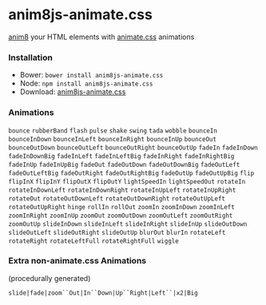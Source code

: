 # anim8js-animate.css

[anim8](https://github.com/ClickerMonkey/anim8js) your HTML elements with [animate.css](https://daneden.github.io/animate.css/) animations

### Installation

- Bower: `bower install anim8js-animate.css`
- Node: `npm install anim8js-animate.css`
- Download: [anim8js-animate.css](https://raw.githubusercontent.com/ClickerMonkey/anim8js-animate.css/master/build/anim8js-animate.css.js)

### Animations

`bounce` `rubberBand` `flash` `pulse` `shake` `swing` `tada` `wobble` `bounceIn`
`bounceInDown` `bounceInLeft` `bounceInRight` `bounceInUp` `bounceOut`
`bounceOutDown` `bounceOutLeft` `bounceOutRight` `bounceOutUp` `fadeIn`
`fadeInDown` `fadeInDownBig` `fadeInLeft` `fadeInLeftBig` `fadeInRight`
`fadeInRightBig` `fadeInUp` `fadeInUpBig` `fadeOut` `fadeOutDown`
`fadeOutDownBig` `fadeOutLeft` `fadeOutLeftBig` `fadeOutRight` `fadeOutRightBig`
`fadeOutUp` `fadeOutUpBig` `flip` `flipInX` `flipInY` `flipOutX` `flipOutY`
`lightSpeedIn` `lightSpeedOut` `rotateIn` `rotateInDownLeft` `rotateInDownRight`
`rotateInUpLeft` `rotateInUpRight` `rotateOut` `rotateOutDownLeft`
`rotateOutDownRight` `rotateOutUpLeft` `rotateOutUpRight` `hinge` `rollIn`
`rollOut` `zoomIn` `zoomInDown` `zoomInLeft` `zoomInRight` `zoomInUp` `zoomOut`
`zoomOutDown` `zoomOutLeft` `zoomOutRight` `zoomOutUp` `slideInDown`
`slideInLeft` `slideInRight` `slideInUp` `slideOutDown` `slideOutLeft`
`slideOutRight` `slideOutUp` `blurOut` `blurIn` `rotateLeft` `rotateRight`
`rotateLeftFull` `rotateRightFull` `wiggle`

### Extra non-animate.css Animations

(procedurally generated)

`slide|fade|zoom``Out|In``Down|Up``Right|Left``|x2|Big`
